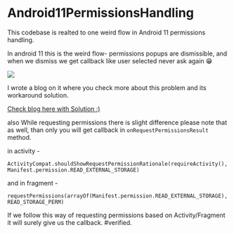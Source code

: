 # Android11PermissionsHandling


This codebase is realted to one weird flow in Android 11 permissions handling. 

In android 11 this is the weird flow-  permissions popups are dismissible, 
and when we dismiss we get callback like user selected never ask again :grin:

<img src="https://media.giphy.com/media/TXFbYzcwXS0AzBICbG/giphy.gif">



I wrote a blog on it where you check more about this problem and its workaround solution.


<a href="https://medium.com/native-mobile-bits/handling-permissions-in-android-11-fa79602a4724">Check blog here with Solution :) </a> 


also While requesting permissions there is slight difference please note that as well, than only you will get callback in ```onRequestPermissionsResult``` method.


in activity -

```ActivityCompat.shouldShowRequestPermissionRationale(requireActivity(), Manifest.permission.READ_EXTERNAL_STORAGE)```


and in fragment -

```requestPermissions(arrayOf(Manifest.permission.READ_EXTERNAL_STORAGE), READ_STORAGE_PERM)```

If we follow this way of requesting permissions based on Activity/Fragment it will surely give us the callback. #verified.
